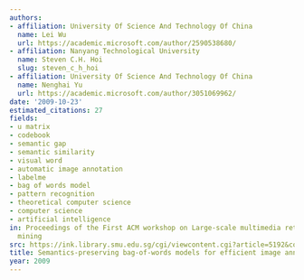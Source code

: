 ```yaml
---
authors:
- affiliation: University Of Science And Technology Of China
  name: Lei Wu
  url: https://academic.microsoft.com/author/2590538680/
- affiliation: Nanyang Technological University
  name: Steven C.H. Hoi
  slug: steven_c_h_hoi
- affiliation: University Of Science And Technology Of China
  name: Nenghai Yu
  url: https://academic.microsoft.com/author/3051069962/
date: '2009-10-23'
estimated_citations: 27
fields:
- u matrix
- codebook
- semantic gap
- semantic similarity
- visual word
- automatic image annotation
- labelme
- bag of words model
- pattern recognition
- theoretical computer science
- computer science
- artificial intelligence
in: Proceedings of the First ACM workshop on Large-scale multimedia retrieval and
  mining
src: https://ink.library.smu.edu.sg/cgi/viewcontent.cgi?article=5192&context=sis_research
title: Semantics-preserving bag-of-words models for efficient image annotation
year: 2009
---
```

